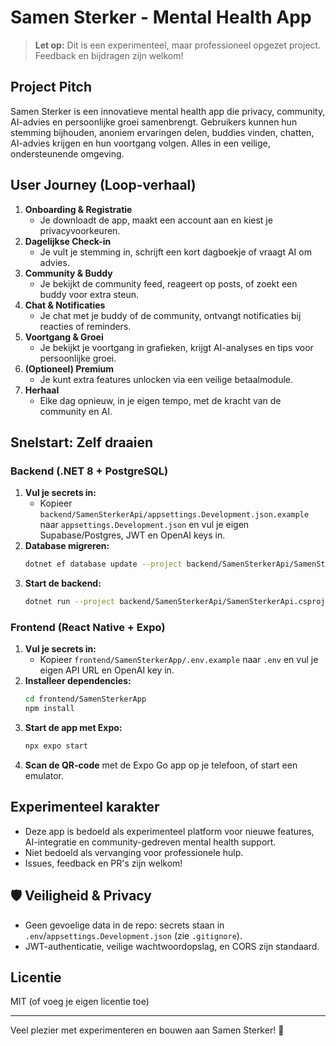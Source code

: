# Samen Sterker - Mental Health App

> **Let op:** Dit is een experimenteel, maar professioneel opgezet project. Feedback en bijdragen zijn welkom!

## Project Pitch
Samen Sterker is een innovatieve mental health app die privacy, community, AI-advies en persoonlijke groei samenbrengt. Gebruikers kunnen hun stemming bijhouden, anoniem ervaringen delen, buddies vinden, chatten, AI-advies krijgen en hun voortgang volgen. Alles in een veilige, ondersteunende omgeving.

## User Journey (Loop-verhaal)
1. **Onboarding & Registratie**
   - Je downloadt de app, maakt een account aan en kiest je privacyvoorkeuren.
2. **Dagelijkse Check-in**
   - Je vult je stemming in, schrijft een kort dagboekje of vraagt AI om advies.
3. **Community & Buddy**
   - Je bekijkt de community feed, reageert op posts, of zoekt een buddy voor extra steun.
4. **Chat & Notificaties**
   - Je chat met je buddy of de community, ontvangt notificaties bij reacties of reminders.
5. **Voortgang & Groei**
   - Je bekijkt je voortgang in grafieken, krijgt AI-analyses en tips voor persoonlijke groei.
6. **(Optioneel) Premium**
   - Je kunt extra features unlocken via een veilige betaalmodule.
7. **Herhaal**
   - Elke dag opnieuw, in je eigen tempo, met de kracht van de community en AI.

## Snelstart: Zelf draaien

### Backend (.NET 8 + PostgreSQL)
1. **Vul je secrets in:**
   - Kopieer `backend/SamenSterkerApi/appsettings.Development.json.example` naar `appsettings.Development.json` en vul je eigen Supabase/Postgres, JWT en OpenAI keys in.
2. **Database migreren:**
   ```sh
   dotnet ef database update --project backend/SamenSterkerApi/SamenSterkerApi.csproj
   ```
3. **Start de backend:**
   ```sh
   dotnet run --project backend/SamenSterkerApi/SamenSterkerApi.csproj
   ```

### Frontend (React Native + Expo)
1. **Vul je secrets in:**
   - Kopieer `frontend/SamenSterkerApp/.env.example` naar `.env` en vul je eigen API URL en OpenAI key in.
2. **Installeer dependencies:**
   ```sh
   cd frontend/SamenSterkerApp
   npm install
   ```
3. **Start de app met Expo:**
   ```sh
   npx expo start
   ```
4. **Scan de QR-code** met de Expo Go app op je telefoon, of start een emulator.

## Experimenteel karakter
- Deze app is bedoeld als experimenteel platform voor nieuwe features, AI-integratie en community-gedreven mental health support.
- Niet bedoeld als vervanging voor professionele hulp.
- Issues, feedback en PR's zijn welkom!

## 🛡️ Veiligheid & Privacy
- Geen gevoelige data in de repo: secrets staan in `.env`/`appsettings.Development.json` (zie `.gitignore`).
- JWT-authenticatie, veilige wachtwoordopslag, en CORS zijn standaard.

## Licentie
MIT (of voeg je eigen licentie toe)

---

Veel plezier met experimenteren en bouwen aan Samen Sterker! 💚 